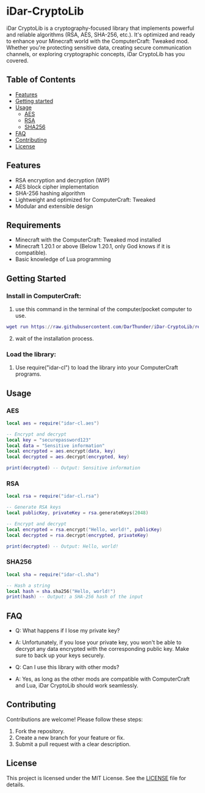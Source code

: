 # iDar-CryptoLib

iDar CryptoLib is a cryptography-focused library that implements powerful and reliable algorithms (RSA, AES, SHA-256, etc.). It's optimized and ready to enhance your Minecraft world with the ComputerCraft: Tweaked mod. Whether you're protecting sensitive data, creating secure communication channels, or exploring cryptographic concepts, iDar CryptoLib has you covered.

## Table of Contents
- [Features](#features)
- [Getting started](#getting-started)
- [Usage](#usage)
  - [AES](#aes)
  - [RSA](#rsa)
  - [SHA256](#sha256)
- [FAQ](#faq)
- [Contributing](#contributing)
- [License](#license)

## Features
- RSA encryption and decryption (WIP)
- AES block cipher implementation
- SHA-256 hashing algorithm
- Lightweight and optimized for ComputerCraft: Tweaked
- Modular and extensible design

## Requirements
- Minecraft with the ComputerCraft: Tweaked mod installed
- Minecraft 1.20.1 or above (Below 1.20.1, only God knows if it is compatible).
- Basic knowledge of Lua programming

## Getting Started
### Install in ComputerCraft:
  1. use this command in the terminal of the computer/pocket computer to use.
```lua
wget run https://raw.githubusercontent.com/DarThunder/iDar-CryptoLib/refs/heads/main/installer.lua
```
  2. wait of the installation process.

### Load the library:
  1. Use require("idar-cl") to load the library into your ComputerCraft programs.

## Usage
### AES
```lua
local aes = require("idar-cl.aes")

-- Encrypt and decrypt
local key = "securepassword123"
local data = "Sensitive information"
local encrypted = aes.encrypt(data, key)
local decrypted = aes.decrypt(encrypted, key)

print(decrypted) -- Output: Sensitive information
```
### RSA
```lua
local rsa = require("idar-cl.rsa")

-- Generate RSA keys
local publicKey, privateKey = rsa.generateKeys(2048)

-- Encrypt and decrypt
local encrypted = rsa.encrypt("Hello, world!", publicKey)
local decrypted = rsa.decrypt(encrypted, privateKey)

print(decrypted) -- Output: Hello, world!
```
### SHA256
```lua
local sha = require("idar-cl.sha")

-- Hash a string
local hash = sha.sha256("Hello, world!")
print(hash) -- Output: a SHA-256 hash of the input
```
## FAQ
- Q: What happens if I lose my private key?
- A: Unfortunately, if you lose your private key, you won't be able to decrypt any data encrypted with the corresponding public key. Make sure to back up your keys securely.

- Q: Can I use this library with other mods?
- A: Yes, as long as the other mods are compatible with ComputerCraft and Lua, iDar CryptoLib should work seamlessly.

## Contributing
Contributions are welcome! Please follow these steps:

1. Fork the repository.
2. Create a new branch for your feature or fix.
3. Submit a pull request with a clear description.

## License
This project is licensed under the MIT License. See the [LICENSE](LICENSE) file for details.

